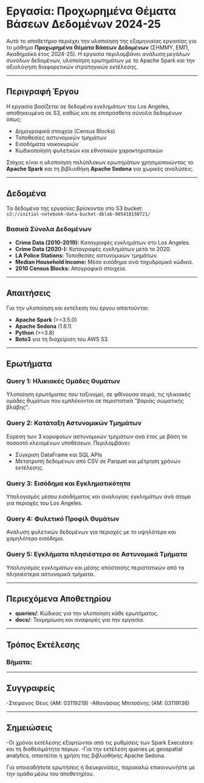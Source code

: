 # Εργασία: Προχωρημένα Θέματα Βάσεων Δεδομένων 2024-25

Αυτό το αποθετήριο περιέχει την υλοποίηση της εξαμηνιαίας εργασίας για το μάθημα **Προχωρημένα Θέματα Βάσεων Δεδομένων** (ΣΗΜΜΥ, ΕΜΠ, Ακαδημαϊκό έτος 2024-25). Η εργασία περιλαμβάνει ανάλυση μεγάλων συνόλων δεδομένων, υλοποίηση ερωτημάτων με το Apache Spark και την αξιολόγηση διαφορετικών στρατηγικών εκτέλεσης.

---

## **Περιγραφή Έργου**

Η εργασία βασίζεται σε δεδομένα εγκλημάτων του Los Angeles, αποθηκευμένα σε S3, καθώς και σε επιπρόσθετα σύνολα δεδομένων όπως:
- Δημογραφικά στοιχεία (Census Blocks)
- Τοποθεσίες αστυνομικών τμημάτων
- Εισοδήματα νοικοκυριών
- Κωδικοποίηση φυλετικών και εθνοτικών χαρακτηριστικών

Στόχος είναι η υλοποίηση πολύπλοκων ερωτημάτων χρησιμοποιώντας το **Apache Spark** και τη βιβλιοθήκη **Apache Sedona** για χωρικές αναλύσεις.

---

## **Δεδομένα**

Τα δεδομένα της εργασίας βρίσκονται στο S3 bucket:  
`s3://initial-notebook-data-bucket-dblab-905418150721/`

### **Βασικά Σύνολα Δεδομένων**
- **Crime Data (2010-2019):** Καταγραφές εγκλημάτων στο Los Angeles.
- **Crime Data (2020-):** Καταγραφές εγκλημάτων μετά το 2020.
- **LA Police Stations:** Τοποθεσίες αστυνομικών τμημάτων.
- **Median Household Income:** Μέσο εισόδημα ανά ταχυδρομικό κώδικα.
- **2010 Census Blocks:** Απογραφικά στοιχεία.

---

## **Απαιτήσεις**

Για την υλοποίηση και εκτέλεση του έργου απαιτούνται:
- **Apache Spark** (>=3.5.0)
- **Apache Sedona** (1.6.1)
- **Python** (>=3.8)
- **Boto3** για τη διαχείριση του AWS S3.

---

## **Ερωτήματα**

### Query 1: Ηλικιακές Ομάδες Θυμάτων
Υλοποίηση ερωτήματος που ταξινομεί, σε φθίνουσα σειρά, τις ηλικιακές ομάδες θυμάτων που εμπλέκονται σε περιστατικά "βαριάς σωματικής βλάβης".

### Query 2: Κατάταξη Αστυνομικών Τμημάτων
Εύρεση των 3 κορυφαίων αστυνομικών τμημάτων ανά έτος με βάση το ποσοστό κλεισμένων υποθέσεων. Περιλαμβάνει:
- Σύγκριση DataFrame και SQL APIs
- Μετατροπή δεδομένων από CSV σε Parquet και μέτρηση χρόνων εκτέλεσης.

### Query 3: Εισόδημα και Εγκληματικότητα
Υπολογισμός μέσου εισοδήματος και αναλογίας εγκλημάτων ανά άτομο για περιοχές του Los Angeles.

### Query 4: Φυλετικό Προφίλ Θυμάτων
Ανάλυση φυλετικών δεδομένων για περιοχές με το υψηλότερο και χαμηλότερο εισόδημα.

### Query 5: Εγκλήματα πλησιέστερα σε Αστυνομικά Τμήματα
Υπολογισμός εγκλημάτων και μέσης απόστασης περιστατικών από τα πλησιέστερα αστυνομικά τμήματα.

---

## **Περιεχόμενα Αποθετηρίου**

- **queries/**: Κώδικας για την υλοποίηση κάθε ερωτήματος.
- **docs/**: Τεκμηρίωση και αναφορές για την εργασία.

---

## **Τρόπος Εκτέλεσης**

### Βήματα:

 ---

## **Συγγραφείς**

-Στέφανος Θέος (ΑΜ: 03119219)
-Αθανάσιος Μπιτσάνης (ΑΜ: 03119136)

---

## **Σημειώσεις**

-Οι χρόνοι εκτέλεσης εξαρτώνται από τις ρυθμίσεις των Spark Executors και τη διαθεσιμότητα πόρων.
-Για την εκτέλεση queries με geospatial analytics, απαιτείται η χρήση της βιβλιοθήκης Apache Sedona.

Για οποιεσδήποτε ερωτήσεις ή διευκρινίσεις, παρακαλώ επικοινωνήστε με την ομάδα μέσω του αποθετηρίου.
